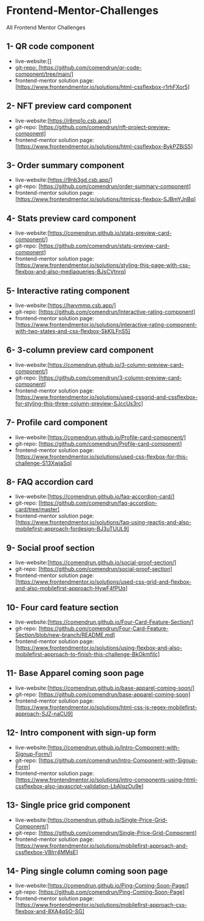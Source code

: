# Frontend-Mentor-Challenges
All Frontend Mentor Challenges


## 1- QR code component

- live-website:[<a href="https://nnf4sx.csb.app/" />]
- git-repo: [https://github.com/comendrun/qr-code-component/tree/main/]
- frontend-mentor solution page: [https://www.frontendmentor.io/solutions/html-cssflexbox-r1rhFXor5]


## 2- NFT preview card component

- live-website:[https://r8mp1o.csb.app/]
- git-repo: [https://github.com/comendrun/nft-project-preview-component]
- frontend-mentor solution page: [https://www.frontendmentor.io/solutions/html-cssflexbox-BykPZBiS5]


## 3- Order summary component

- live-website:[https://9nb3gd.csb.app/]
- git-repo: [https://github.com/comendrun/order-summary-component]
- frontend-mentor solution page: [https://www.frontendmentor.io/solutions/htmlcss-flexbox-SJBmYJnBq]


## 4- Stats preview card component

- live-website:[https://comendrun.github.io/stats-preview-card-component/]
- git-repo: [https://github.com/comendrun/stats-preview-card-component]
- frontend-mentor solution page: [https://www.frontendmentor.io/solutions/styling-this-page-with-css-flexbox-and-also-mediaqueries-BJsCVtnrq]
 
 
## 5- Interactive rating component

- live-website:[https://hwvmmp.csb.app/]
- git-repo: [https://github.com/comendrun/Interactive-rating-component]
- frontend-mentor solution page: [https://www.frontendmentor.io/solutions/interactive-rating-component-with-two-states-and-css-flexbox-SkKILFnS5]


## 6- 3-column preview card component

- live-website:[https://comendrun.github.io/3-column-preview-card-component/]
- git-repo: [https://github.com/comendrun/3-column-preview-card-component]
- frontend-mentor solution page: [https://www.frontendmentor.io/solutions/used-cssgrid-and-cssflexbox-for-styling-this-three-column-preview-SJccUs3rc]


## 7- Profile card component

- live-website:[https://comendrun.github.io/Profile-card-component/]
- git-repo: [https://github.com/comendrun/Profile-card-component]
- frontend-mentor solution page: [https://www.frontendmentor.io/solutions/used-css-flexbox-for-this-challenge-S13XwjaSq]

 
## 8- FAQ accordion card

- live-website:[https://comendrun.github.io/faq-accordion-card/]
- git-repo: [https://github.com/comendrun/faq-accordion-card/tree/master]
- frontend-mentor solution page: [https://www.frontendmentor.io/solutions/faq-using-reactjs-and-also-mobilefirst-approach-fordesign-BJ3uTUUL9]


## 9- Social proof section

- live-website:[https://comendrun.github.io/social-proof-section/]
- git-repo: [https://github.com/comendrun/social-proof-section]
- frontend-mentor solution page: [https://www.frontendmentor.io/solutions/used-css-grid-and-flexbox-and-also-mobilefirst-approach-HywF4fPUq]


## 10- Four card feature section

- live-website:[https://comendrun.github.io/Four-Card-Feature-Section/]
- git-repo: [https://github.com/comendrun/Four-Card-Feature-Section/blob/new-branch/README.md]
- frontend-mentor solution page: [https://www.frontendmentor.io/solutions/using-flexbox-and-also-mobilefirst-approach-to-finish-this-challenge-BkOkmfiIc]


## 11- Base Apparel coming soon page

- live-website:[https://comendrun.github.io/base-apparel-coming-soon/]
- git-repo: [https://github.com/comendrun/base-apparel-coming-soon]
- frontend-mentor solution page: [https://www.frontendmentor.io/solutions/html-css-js-regex-mobilefirst-approach-SJZ-naCU9]


## 12- Intro component with sign-up form

- live-website:[https://comendrun.github.io/Intro-Component-with-Signup-Form/]
- git-repo: [https://github.com/comendrun/Intro-Component-with-Signup-Form]
- frontend-mentor solution page: [https://www.frontendmentor.io/solutions/intro-components-using-html-cssflexbox-also-javascript-validation-LbAIqzOu9e]


## 13- Single price grid component

- live-website:[https://comendrun.github.io/Single-Price-Grid-Component/]
- git-repo: [https://github.com/comendrun/Single-Price-Grid-Component]
- frontend-mentor solution page: [https://www.frontendmentor.io/solutions/mobilefirst-approach-and-cssflexbox-VBlrr4MMsE]


## 14- Ping single column coming soon page

- live-website:[https://comendrun.github.io/Ping-Coming-Soon-Page/]
- git-repo: [https://github.com/comendrun/Ping-Coming-Soon-Page]
- frontend-mentor solution page: [https://www.frontendmentor.io/solutions/mobilefirst-approach-css-flexbox-and-8XA4qSO-SG]


